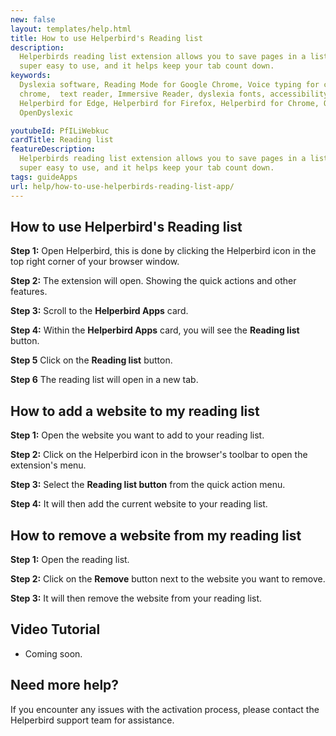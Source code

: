 ```yaml
---
new: false
layout: templates/help.html
title: How to use Helperbird's Reading list
description:
  Helperbirds reading list extension allows you to save pages in a list to get back to later. It’s
  super easy to use, and it helps keep your tab count down.
keywords:
  Dyslexia software, Reading Mode for Google Chrome, Voice typing for chrome, Text to speech for
  chrome,  text reader, Immersive Reader, dyslexia fonts, accessibility software, dyslexia software,
  Helperbird for Edge, Helperbird for Firefox, Helperbird for Chrome, Opendyslexic for Chrome,
  OpenDyslexic

youtubeId: PfILiWebkuc
cardTitle: Reading list
featureDescription:
  Helperbirds reading list extension allows you to save pages in a list to get back to later. It’s
  super easy to use, and it helps keep your tab count down.
tags: guideApps
url: help/how-to-use-helperbirds-reading-list-app/
---
```




## How to use Helperbird's Reading list

**Step 1:** Open Helperbird, this is done by clicking the Helperbird icon in the top right corner of your browser window.

**Step 2:** The extension will open. Showing the quick actions and other features.

**Step 3:** Scroll to the **Helperbird Apps** card.

**Step 4:** Within the **Helperbird Apps** card, you will see the **Reading list** button.

**Step 5** Click on the **Reading list** button.

**Step 6** The reading list will open in a new tab.


## How to add a website to my reading list

**Step 1:** Open the website you want to add to your reading list.

**Step 2:** Click on the Helperbird icon in the browser's toolbar to open the extension's menu.

**Step 3:** Select the **Reading list button** from the quick action menu.

**Step 4:** It will then add the current website to your reading list.


## How to remove a website from my reading list

**Step 1:** Open the reading list.

**Step 2:** Click on the **Remove** button next to the website you want to remove.

**Step 3:** It will then remove the website from your reading list.




## Video Tutorial

- Coming soon.



## Need more help?

If you encounter any issues with the activation process, please contact the Helperbird support team for assistance.



